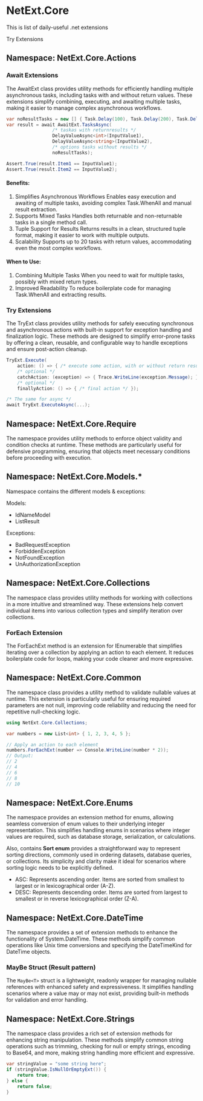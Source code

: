 # NetExt.Core
This is list of daily-useful .net extensions

Try Extensions

## Namespace: NetExt.Core.Actions

### Await Extensions
The AwaitExt class provides utility methods for efficiently handling multiple asynchronous tasks, including tasks with and without return values. These extensions simplify combining, executing, and awaiting multiple tasks, making it easier to manage complex asynchronous workflows.
```csharp
var noResultTasks = new [] { Task.Delay(100), Task.Delay(200), Task.Delay(300) };
var result = await AwaitExt.TasksAsync(
                 /* taskas with returnresults */
                 DelayValueAsync<int>(InputValue1),
                 DelayValueAsync<string>(InputValue2),
                 /* options tasks without results */
                 noResultTasks);

Assert.True(result.Item1 == InputValue1);
Assert.True(result.Item2 == InputValue2);
```
#### Benefits:
1. Simplifies Asynchronous Workflows
Enables easy execution and awaiting of multiple tasks, avoiding complex Task.WhenAll and manual result extraction.
2. Supports Mixed Tasks
Handles both returnable and non-returnable tasks in a single method call.
3. Tuple Support for Results
Returns results in a clean, structured tuple format, making it easier to work with multiple outputs.
4. Scalability
Supports up to 20 tasks with return values, accommodating even the most complex workflows.

#### When to Use:
1. Combining Multiple Tasks
When you need to wait for multiple tasks, possibly with mixed return types.
2. Improved Readability
To reduce boilerplate code for managing Task.WhenAll and extracting results.

### Try Extensions
The TryExt class provides utility methods for safely executing synchronous and asynchronous actions with built-in support for exception handling and finalization logic. These methods are designed to simplify error-prone tasks by offering a clean, reusable, and configurable way to handle exceptions and ensure post-action cleanup.
```csharp
TryExt.Execute(
    action: () => { /* execute some action, with or without return result */ },
    /* optional */
    catchAction: (exception) => { Trace.WriteLine(exception.Message); },
    /* optional */
    finallyAction: () => { /* final action */ });

/* The same for async */
await TryExt.ExecuteAsync(...);
```

## Namespace: NetExt.Core.Require
The namespace provides utility methods to enforce object validity and condition checks at runtime. These methods are particularly useful for defensive programming, ensuring that objects meet necessary conditions before proceeding with execution.

## Namespace: NetExt.Core.Models.*
Namespace contains the different models & exceptions:

Models:
* IdNameModel
* ListResult

Exceptions:
* BadRequestException
* ForbiddenException
* NotFoundException
* UnAuthorizationException

## Namespace: NetExt.Core.Collections
The namespace class provides utility methods for working with collections in a more intuitive and streamlined way. These extensions help convert individual items into various collection types and simplify iteration over collections.

### ForEach Extension
The ForEachExt method is an extension for IEnumerable<T> that simplifies iterating over a collection by applying an action to each element. It reduces boilerplate code for loops, making your code cleaner and more expressive.

## Namespace: NetExt.Core.Common
The namespace class provides a utility method to validate nullable values at runtime. This extension is particularly useful for ensuring required parameters are not null, improving code reliability and reducing the need for repetitive null-checking logic.
```csharp
using NetExt.Core.Collections;

var numbers = new List<int> { 1, 2, 3, 4, 5 };

// Apply an action to each element
numbers.ForEachExt(number => Console.WriteLine(number * 2));
// Output:
// 2
// 4
// 6
// 8
// 10
```

## Namespace: NetExt.Core.Enums
The namespace provides an extension method for enums, allowing seamless conversion of enum values to their underlying integer representation. This simplifies handling enums in scenarios where integer values are required, such as database storage, serialization, or calculations.

Also, contains **Sort enum** provides a straightforward way to represent sorting directions, commonly used in ordering datasets, database queries, or collections. Its simplicity and clarity make it ideal for scenarios where sorting logic needs to be explicitly defined.
* ASC: Represents ascending order. Items are sorted from smallest to largest or in lexicographical order (A-Z).
* DESC: Represents descending order. Items are sorted from largest to smallest or in reverse lexicographical order (Z-A).

## Namespace: NetExt.Core.DateTime
The namespace provides a set of extension methods to enhance the functionality of System.DateTime. These methods simplify common operations like Unix time conversions and specifying the DateTimeKind for DateTime objects.

### MayBe Struct (Result pattern)
The `MayBe<T>` struct is a lightweight, readonly wrapper for managing nullable references with enhanced safety and expressiveness. It simplifies handling scenarios where a value may or may not exist, providing built-in methods for validation and error handling.

## Namespace: NetExt.Core.Strings
The namespace class provides a rich set of extension methods for enhancing string manipulation. These methods simplify common string operations such as trimming, checking for null or empty strings, encoding to Base64, and more, making string handling more efficient and expressive.
```csharp
var stringValue = "some string here";
if (stringValue.IsNullOrEmptyExt()) {
    return true;
} else {
    return false;
}
```

